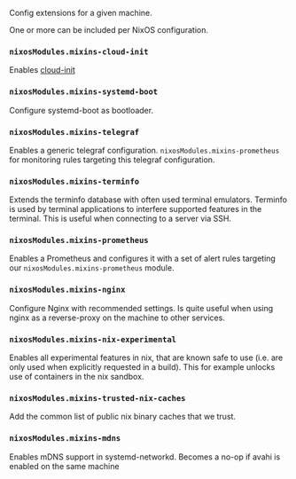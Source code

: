 Config extensions for a given machine.

One or more can be included per NixOS configuration.

### `nixosModules.mixins-cloud-init`

Enables [cloud-init](https://cloud-init.io)

### `nixosModules.mixins-systemd-boot`

Configure systemd-boot as bootloader.

### `nixosModules.mixins-telegraf`

Enables a generic telegraf configuration. `nixosModules.mixins-prometheus` for monitoring rules targeting this telegraf configuration.

### `nixosModules.mixins-terminfo`

Extends the terminfo database with often used terminal emulators.
Terminfo is used by terminal applications to interfere supported features in the terminal.
This is useful when connecting to a server via SSH.

### `nixosModules.mixins-prometheus`

Enables a Prometheus and configures it with a set of alert rules targeting our `nixosModules.mixins-prometheus` module.

### `nixosModules.mixins-nginx`

Configure Nginx with recommended settings. Is quite useful when using nginx as a reverse-proxy on the machine to other services.

### `nixosModules.mixins-nix-experimental`

Enables all experimental features in nix, that are known safe to use (i.e. are only used when explicitly requested in a build).
This for example unlocks use of containers in the nix sandbox.

### `nixosModules.mixins-trusted-nix-caches`

Add the common list of public nix binary caches that we trust.

### `nixosModules.mixins-mdns`

Enables mDNS support in systemd-networkd. Becomes a no-op if avahi is enabled on the same machine
